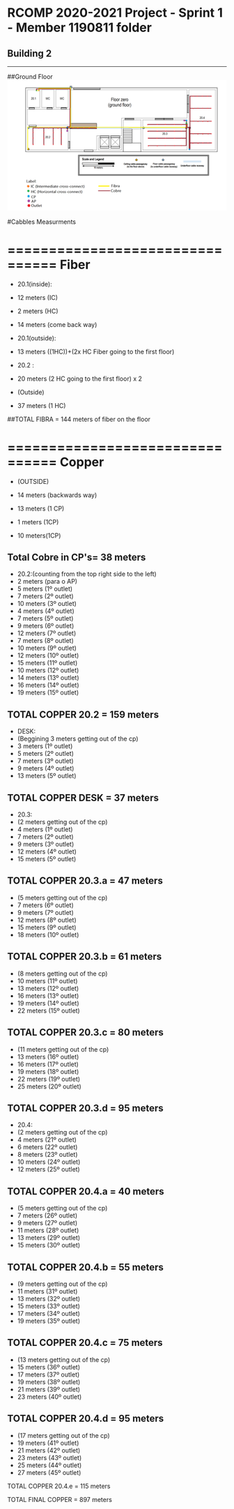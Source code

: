 RCOMP 2020-2021 Project - Sprint 1 - Member 1190811 folder
===========================================

Building 2
-------------------------------------

-------------------------------------
##Ground Floor
![Ground Floor image](groundimage.svg)

#Cabbles Measurments

================================
Fiber
================================
* 20.1(inside):
* 12 meters (IC)
* 2 meters (HC)
* 14 meters (come back way)
* 20.1(outside):
* 13 meters ((1HC))+(2x HC Fiber going to the first floor)

* 20.2 :
* 20 meters (2 HC going to the first floor) x 2

* (Outside)
* 37 meters (1 HC)

##TOTAL FIBRA = 144 meters of fiber on the floor


================================
Copper
================================
* (OUTSIDE)
* 14 meters (backwards way)
* 13 meters (1 CP)

* 1 meters (1CP)
* 10 meters(1CP)

 Total Cobre in CP's= 38 meters 
---------------------------
* 20.2:(counting from the top right side to the left)
* 2 meters (para o AP)
* 5 meters (1º outlet)
* 7 meters (2º outlet)
* 10 meters (3º outlet)
* 4 meters (4º outlet)
* 7 meters (5º outlet)
* 9 meters (6º outlet)
* 12 meters (7º outlet)
* 7 meters (8º outlet)
* 10 meters (9º outlet)
* 12 meters (10º outlet)
* 15 meters (11º outlet)
* 10 meters (12º outlet)
* 14 meters (13º outlet)
* 16 meters (14º outlet)
* 19 meters (15º outlet)

TOTAL COPPER 20.2 = 159 meters 
------------------
* DESK:
* (Beggining 3 meters getting out of the cp)
* 3 meters (1º outlet)
* 5 meters (2º outlet)
* 7 meters (3º outlet)
* 9 meters (4º outlet)
* 13 meters (5º outlet)

TOTAL COPPER DESK = 37 meters 
---------------------------
* 20.3:
* (2 meters getting out of the cp)
* 4 meters (1º outlet) 
* 7 meters (2º outlet) 
* 9 meters (3º outlet)
* 12 meters (4º outlet)
* 15 meters (5º outlet)

TOTAL COPPER 20.3.a = 47 meters 
----------------------
* (5 meters getting out of the cp)
* 7 meters (6º outlet) 
* 9 meters (7º outlet) 
* 12 meters (8º outlet)
* 15 meters (9º outlet)
* 18 meters (10º outlet)

TOTAL COPPER 20.3.b = 61 meters 
----------------------
* (8 meters getting out of the cp)
* 10 meters (11º outlet)
* 13 meters (12º outlet)
* 16 meters (13º outlet)
* 19 meters (14º outlet)
* 22 meters (15º outlet)

TOTAL COPPER 20.3.c = 80 meters 
-----------------------
* (11 meters getting out of the cp)
* 13 meters (16º outlet)
* 16 meters (17º outlet)
* 19 meters (18º outlet)
* 22 meters (19º outlet)
* 25 meters (20º outlet)

TOTAL COPPER 20.3.d = 95 meters 
-----------------------------
* 20.4:
* (2 meters getting out of the cp)
* 4 meters (21º outlet)
* 6 meters (22º outlet)
* 8 meters (23º outlet)
* 10 meters (24º outlet)
* 12 meters (25º outlet)

TOTAL COPPER 20.4.a = 40 meters 
---------------------
* (5 meters getting out of the cp)
* 7 meters (26º outlet)
* 9 meters (27º outlet)
* 11 meters (28º outlet)
* 13 meters (29º outlet)
* 15 meters (30º outlet)

TOTAL COPPER 20.4.b = 55 meters 
------------------------
* (9 meters getting out of the cp)
* 11 meters (31º outlet)
* 13 meters (32º outlet)
* 15 meters (33º outlet)
* 17 meters (34º outlet)
* 19 meters (35º outlet)

TOTAL COPPER 20.4.c = 75 meters 
-----------------------
* (13 meters getting out of the cp)
* 15 meters (36º outlet)
* 17 meters (37º outlet)
* 19 meters (38º outlet)
* 21 meters (39º outlet)
* 23 meters (40º outlet)

TOTAL COPPER 20.4.d = 95 meters 
-----------------------
* (17 meters getting out of the cp)
* 19 meters (41º outlet)
* 21 meters (42º outlet)
* 23 meters (43º outlet)
* 25 meters (44º outlet)
* 27 meters (45º outlet)

TOTAL COPPER 20.4.e = 115 meters 

TOTAL FINAL COPPER = 897 meters 













